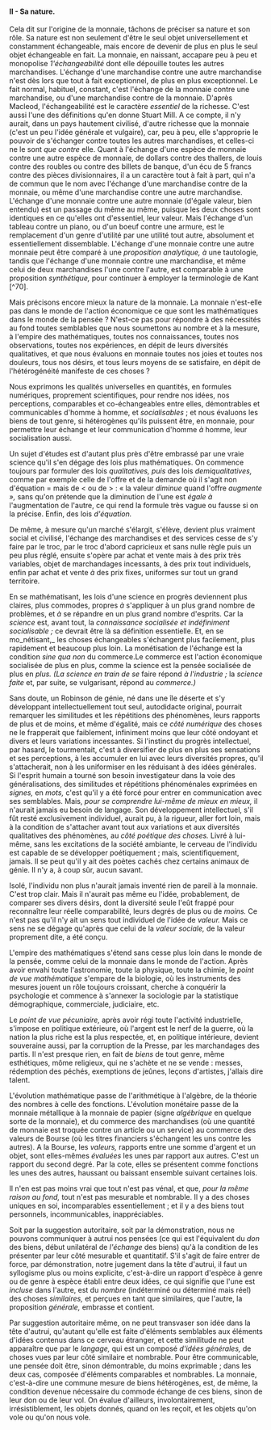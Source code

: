 #### II - Sa nature.

Cela dit sur l'origine de la monnaie, tâchons de préciser sa nature et son rôle. Sa nature est non seulement d'être le seul objet universellement et constamment échangeable, mais encore de devenir de plus en plus le seul objet échangeable en fait. La monnaie, en naissant, accapare peu à peu et monopolise _1'échangeabilité_ dont elle dépouille toutes les autres marchandises. L'échange d'une marchandise contre une autre marchandise n'est dès lors que tout à fait exceptionnel, de plus en plus exceptionnel. Le fait normal, habituel, constant, c'est l'échange de la monnaie contre une marchandise, ou d'une marchandise contre de la monnaie. D'après Macleod, l'échangeabilité est le caractère _essentiel_ de la richesse. C'est aussi l'une des définitions qu'en donne Stuart Mill. A ce compte, il n'y aurait, dans un pays hautement civilisé, d'autre richesse que la monnaie (c'est un peu l'idée générale et vulgaire), car, peu à peu, elle s'approprie le pouvoir de s'échanger contre toutes les autres marchandises, et celles-ci ne le sont _que contre_ elle. Quant à l'échange d'une espèce de monnaie contre une autre espèce de monnaie, de dollars contre des thallers, de louis contre des roubles ou contre des billets de banque, d'un écu de 5 francs contre des pièces divisionnaires, il a un caractère tout à fait à part, qui n'a de commun que le nom avec l'échange d'une marchandise contre de la monnaie, ou même d'une marchandise contre une autre marchandise. L'échange d'une monnaie contre une autre monnaie (d'égale valeur, bien entendu) est un passage du même au même, puisque les deux choses sont identiques en ce qu'elles ont d'essentiel, leur valeur. Mais l'échange d'un tableau contre un piano, ou d'un boeuf contre une armure, est le remplacement d'un genre d'utilité par une utilité tout autre, absolument et essentiellement dissemblable. L'échange d'une monnaie contre une autre monnaie peut être comparé à une _proposition analytique, à_ une tautologie, tandis que l'échange d'une monnaie contre une marchandise, et même celui de deux marchandises l'une contre l'autre, est comparable à une proposition _synthétique,_ pour continuer à employer la terminologie de Kant [^70].

Mais précisons encore mieux la nature de la monnaie. La monnaie n'est-elle pas dans le monde de l'action économique ce que sont les mathématiques dans le monde de la pensée ? N'est-ce pas pour répondre à des nécessités au fond toutes semblables que nous soumettons au nombre et à la mesure, à l'empire des mathématiques, toutes nos connaissances, toutes nos observations, toutes nos expériences, en dépit de leurs diversités qualitatives, et que nous évaluons en monnaie toutes nos joies et toutes nos douleurs, tous nos désirs, et tous leurs moyens de se satisfaire, en dépit de l'hétérogénéité manifeste de ces choses ?

Nous exprimons les qualités universelles en quantités, en formules numériques, proprement scientifiques, pour rendre nos idées, nos perceptions, comparables et co-échangeables entre elles, démontrables et communicables d'homme à homme, et _socialisables_ ; et nous évaluons les biens de tout genre, si hétérogènes qu'ils puissent être, en monnaie, pour permettre leur échange et leur communication d'homme _à_ homme, leur socialisation aussi.

Un sujet d'études est d'autant plus près d'être embrassé par une vraie science qu'il s'en dégage des lois plus mathématiques. On commence toujours par formuler des lois _qualitatives, puis_ des lois _demiqualitatives,_ comme par exemple celle de l'offre et de la demande où il s'agit non d'équation = mais de < ou de > : « la valeur _diminue_ quand l'offre _augmente »,_ sans qu'on prétende que la diminution de l'une est _égale à_ l'augmentation de l'autre, ce qui rend la formule très vague ou fausse si on la précise. Enfin, des lois _d'équation._

De même, à mesure qu'un marché s'élargit, s'élève, devient plus vraiment social et civilisé, l'échange des marchandises et des services cesse de s'y faire par le troc, par le troc d'abord capricieux et sans nulle règle puis un peu plus réglé, ensuite s'opère par achat et vente mais à des prix très variables, objet de marchandages incessants, à des prix tout individuels, enfin par achat et vente _à_ des prix fixes, uniformes sur tout un grand territoire.

En se mathématisant, les lois d'une science en progrès deviennent plus claires, plus commodes, propres _à_ s'appliquer à un plus grand nombre de problèmes, et _à_ se répandre en un plus grand nombre d'esprits. Car la _science_ est, avant tout, la _connaissance socialisée et indéfiniment socialisable ;_ ce devrait être là sa définition essentielle. Et, en se mo_nétisant,_ les choses échangeables s'échangent plus facilement, plus rapidement et beaucoup plus loin. La monétisation de l'échange est la condition _sine qua non_ du commerce.Le commerce est l'action économique socialisée de plus en plus, comme la science est la pensée socialisée de plus en _plus. (La science en train de se_ faire répond _à l'industrie ;_ la _science faite_ et, par suite, se vulgarisant, répond au _commerce.)_

Sans doute, un Robinson de génie, né dans une île déserte et s'y développant intellectuellement tout seul, autodidacte original, pourrait remarquer les similitudes et les répétitions des phénomènes, leurs rapports de plus et de moins, et même d'égalité, mais ce _côté numérique_ des choses ne le frapperait que faiblement, infiniment moins que leur côté ondoyant et divers et leurs variations incessantes. Si l'instinct du progrès intellectuel, par hasard, le tourmentait, c'est à diversifier de plus en plus ses sensations et ses perceptions, à les accumuler en lui avec leurs diversités propres, qu'il s'attacherait, non à les uniformiser en les réduisant à des idées générales. Si l'esprit humain a tourné son besoin investigateur dans la voie des généralisations, des similitudes et répétitions phénoménales exprimées en _signes,_ en _mots,_ c'est qu'il y a été forcé pour entrer en communication avec ses semblables. Mais, _pour se comprendre lui-même de mieux en mieux,_ il n'aurait jamais eu besoin de langage. Son développement intellectuel, s'il fût resté exclusivement individuel, aurait pu, à la rigueur, aller fort loin, mais à la condition de s'attacher avant tout aux variations et aux diversités qualitatives des phénomènes, au _côté poétique des choses._ Livré à lui-même, sans les excitations de la société ambiante, le cerveau de l'individu est capable de se développer poétiquement ; mais, scientifiquement, jamais. Il se peut qu'il y ait des poètes cachés chez certains animaux de génie. Il n'y a, à coup sûr, aucun savant.

Isolé, l'individu non plus n'aurait jamais inventé rien de pareil à la monnaie. C'est trop clair. Mais il n'aurait pas même eu l'idée, probablement, de comparer ses divers désirs, dont la diversité seule l'eût frappé pour reconnaître leur réelle comparabilité, leurs degrés de plus ou de _moins._ Ce n'est pas qu'il n'y ait un sens tout individuel de l'idée de _valeur._ Mais ce sens ne se dégage qu'après que celui de la _valeur sociale,_ de la valeur proprement dite, a été conçu.

L'empire des mathématiques s'étend sans cesse plus loin dans le monde de la pensée, comme celui de la monnaie dans le monde de l'action. Après avoir envahi toute l'astronomie, toute la physique, toute la chimie, le _point de vue mathématique_ s'empare de la biologie, où les instruments des mesures jouent un rôle toujours croissant, cherche à conquérir la psychologie et commence à s'annexer la sociologie par la statistique démographique, commerciale, judiciaire, etc.

Le _point de vue pécuniaire,_ après avoir régi toute l'activité industrielle, s'impose en politique extérieure, où l'argent est le nerf de la guerre, où la nation la plus riche est la plus respectée, et, en politique intérieure, devient souveraine aussi, par la corruption de la Presse, par les marchandages des partis. Il n'est presque rien, en fait de _biens_ de tout genre, même esthétiques, môme religieux, qui ne s'achète et ne se vende : messes, rédemption des péchés, exemptions de jeûnes, leçons d'artistes, j'allais dire talent.

L'évolution mathématique passe de l'arithmétique à l'algèbre, de la théorie des nombres à celle des fonctions. L'évolution monétaire passe de la monnaie métallique à la monnaie de papier (signe _algébrique_ en quelque sorte de la monnaie), et du commerce des marchandises (où une quantité de monnaie est troquée contre un article ou un service) au commerce des valeurs de Bourse (où les titres financiers s'échangent les uns contre les autres). A la Bourse, les _valeurs,_ rapports entre une somme d'argent et un objet, sont elles-mêmes _évaluées_ les unes par rapport aux autres. C'est un rapport du second degré. Par la cote, elles se présentent comme fonctions les unes des autres, haussant ou baissant ensemble suivant certaines lois.

Il n'en est pas moins vrai que tout n'est pas vénal, et que, _pour la même raison au fond,_ tout n'est pas mesurable et nombrable. Il y a des choses uniques en soi, incomparables essentiellement ; et il y a des biens tout personnels, incommunicables, inappréciables.

Soit par la suggestion autoritaire, soit par la démonstration, nous ne pouvons communiquer à autrui nos pensées (ce qui est l'équivalent du _don_ des biens, début unilatéral de _l'échange_ des biens) qu'à la condition de les présenter par leur côté mesurable et quantitatif. S'il s'agit de faire entrer de force, par démonstration, notre jugement dans la tête d'autrui, il faut un syllogisme plus ou moins explicite, c'est-à-dire un rapport d'espèce à genre ou de genre à espèce établi entre deux idées, ce qui signifie que l'une est _incluse_ dans l'autre, est du _nombre_ (indéterminé ou déterminé mais réel) des choses _similaires,_ et perçues en tant que similaires, que l'autre, la proposition _générale,_ embrasse et contient.

Par suggestion autoritaire même, on ne peut transvaser son idée dans la tête d'autrui, qu'autant qu'elle est faite d'éléments semblables aux éléments d'idées contenus dans ce cerveau étranger, et cette similitude ne peut apparaître que par le _langage,_ qui est un composé _d'idées générales,_ de choses vues par leur côté similaire et nombrable. Pour être communicable, une pensée doit être, sinon démontrable, du moins exprimable ; dans les deux cas, composée d'éléments comparables et nombrables. La monnaie, c'est-à-dire une commune mesure de biens hétérogènes, est, de même, la condition devenue nécessaire du commode échange de ces biens, sinon de leur don ou de leur vol. On évalue d'ailleurs, involontairement, irrésistiblement, les objets donnés, quand on les reçoit, et les objets qu'on vole ou qu'on nous vole.
